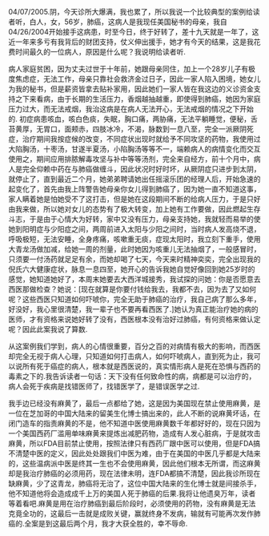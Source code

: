 04/07/2005.阴，今天诊所大爆满，我也累了，所以我说一个比较典型的案例给读者听，白人，女，56岁，肺癌，这病人是我现任美国秘书的母亲，我自04/26/2004开始接手这病患，时至今日，终于好转了，差十九天就是一年了，这近一年来多亏有我背后的财团支持，仗义伸出援手，她才有今天的结果，这是我花费时间最久的一位病人，原因是什么呢？我说明给读者听.

病人家庭贫困，因为丈夫过世于十年前，她跟母亲同住，加上一个28岁儿子有极度焦虑症，无法工作，母亲只靠社会救济金过日子，因此一家人陷入困境，她女儿为我的秘书，但是薪资皆拿去贴补家用，因此她们一家人皆在我这边的义诊资金支持之下来看病，由于长期的生活压力，香烟越抽越重，即使得到肺癌，她因为家庭压力过大，而无法戒烟，我治这病是在病人无法开心，无法戒烟的情况之下开始的.
初症病患咳血，咳白色痰，失眠，胸口痛，两胁痛，无法平躺睡觉，便秘，舌苔黄厚，无胃口，面颊赤，四肢冰冷，不渴，脉数到一息八至，完全一派厥阴死症，治疗期间我按症候的改变，不同症状出现时就给予不同攻坚的药物，我使用过大陷胸汤，十枣汤，甘遂半夏汤，小陷胸汤等等不一，端赖病人的病情变化而交互使用之，期间应用排脓解毒攻坚与补中等等汤剂，完全来自经方，前十个月中，病人是完全仰赖中药在与肺癌做缠斗，因此状况时好时坏，从厥阴症只进步到太阴，就停止了，直到最近二个月，她弟弟聘请她出任摇滚乐团的经理人后，开始急速的起变化了，首先由我上阵警告她母亲你女儿得到肺癌了，因为她一直不知道这事，家人瞒着她是怕她受不了这打击，但是她在这段期间不断的给病人压力，于是只好由我来做，所以她对女儿的态势有了极大转变，加上她有工作要做，因此燃起生存斗志，于是由于心情大为好转，家中又没有压力，母亲支持她，我就轻而易举的使她到阳明症与少阳症之间，两周前进入太阳与少阳之间时，当时病人发高烧不退，呼吸极短，无法安睡，全身疼痛，咳嗽重无痰，症现太阳时，我立刻下重手，使用大青龙汤做加减，给她一周的剂量，此时她因为咳重儿无法抽烟了，一般感冒时，只须要一付汤药就足足有余，而她却喝了七天，今天来时精神奕奕，完全出现我的倪氏六大健康症状，脉息一息四至，她开心的告诉我她自觉好像回到她25岁时的感觉，她知道她好了，本周末她要去大西洋城接秀，我试探的问她：你是否愿意去西医那做检查？她说：[现在就算是你要付钱给我去，我都不去，因为去了又如何呢？这些西医只知道如何吓唬你，完全无助于肺癌的治疗，我自己病了那么多年，好没好，我心里很清楚，我一辈子也不要再看西医了.]她认为真正能治疗她的病的医师，才有资格来说她好转了没有，西医根本没有治好过肺癌，有何资格来做认定呢？因此此案我说了算数.

从这案例我们学到，病人的心情很重要，百分之百的对病情有极大的影响，而西医却完全无视于病人心理，只知道如何打击病人，如何吓唬病人，直到死为止，我可以说所有死于癌症的病人，根本就是西医说的，真实情形病人是死在恐惧与西药的毒素之下的.我告诉读者一句话：天下没有任何致命性的病，病都是可以治疗的，病人会死于疾病是找错医师了，找错医学了，是错误医学之过.

我手边已经没有麻黄了，最后一点都给了她，这是因为美国现在禁止使用麻黄，是一位在芝加哥的中国大陆来的留美生化博士搞出来的，此人不断的说麻黄坏话，在闭门造车的指责麻黄的不是，他不知道中医使用麻黄数千年都好好的，现在只因为一个美国西药厂滥用单味麻黄来提炼出减肥药物，造成有人发心脏病，于是就攻击麻黄，所以FDA目前禁止使用，按照法律只有西药厂跟中医可以使用，但是FDA搞不清楚中医的定义，因此处处跟我们中医为难，由于在美国的中医几乎都是大陆来的，这些温病派中医是终其一生也不会使用麻黄，因此他们根本无所谓，而这麻黄却是我治疗肺癌的必须用药，现在法律未明，连FDA都搞不清楚，因此我诊所现在缺麻黄，少了这青龙，肺癌将无治了，这位中国大陆来的生化博士就是间接杀手，他不知道他将会造成成千上万的美国人死于肺癌的后果.我将让他遗臭万年，读者等着看吧.麻黄是用在治疗肺癌到最后阶段时，必须使用的药物，没有麻黄是无法克竟全功的，这最后一击就是成败关键，赢就终身不发病，输就有可能再次发作肺癌的.全案是到这最后两个月，我才大获全胜的，幸不辱命.
